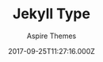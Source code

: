---
title: Jekyll Type
github: https://github.com/ahmadajmi/type
demo: https://type-jekyll.aspirethemes.com/
author: Aspire Themes
thumbnail: themes/jekyll-type.jpg
ssg:
  - Jekyll
cms:
  - Markdown
date: 2017-09-25T11:27:16.000Z
description: 🎉  Minimal and Clean Free Jekyll Theme
draft: true
publish_date: '2017-09-25T11:27:16Z'
update_date: '2020-06-01T14:12:23Z'
github_star: 195
github_fork: 143
---